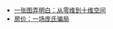 - [一张图弄明白：从零维到十维空间](http://mp.weixin.qq.com/s?__biz=MjM5MTAyNjcyMA==&mid=2656529912&idx=1&sn=9931c3c2b622a2651b89292760ffd741)
- [房价：一场庞氏骗局](http://business.sohu.com/20161024/n471145246.shtml)
